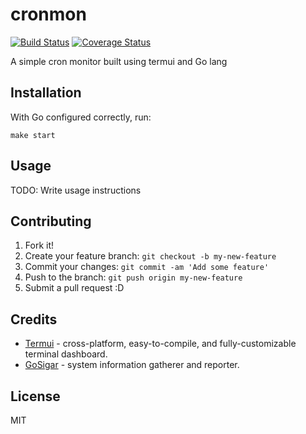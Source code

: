 # cronmon
[![Build Status](https://travis-ci.org/willis7/cronmon.svg?branch=master)](https://travis-ci.org/willis7/cronmon)
[![Coverage Status](https://coveralls.io/repos/github/willis7/cronmon/badge.svg?branch=master)](https://coveralls.io/github/willis7/cronmon?branch=master)


A simple cron monitor built using termui and Go lang

## Installation

With Go configured correctly, run:

    make start

## Usage

TODO: Write usage instructions

## Contributing

1. Fork it!
2. Create your feature branch: `git checkout -b my-new-feature`
3. Commit your changes: `git commit -am 'Add some feature'`
4. Push to the branch: `git push origin my-new-feature`
5. Submit a pull request :D


## Credits

* [Termui][termui] - cross-platform, easy-to-compile, and fully-customizable terminal dashboard.
* [GoSigar][gosigar] - system information gatherer and reporter.

## License

MIT

[termui]: https://github.com/gizak/termui
[gosigar]: github.com/cloudfoundry/gosigar